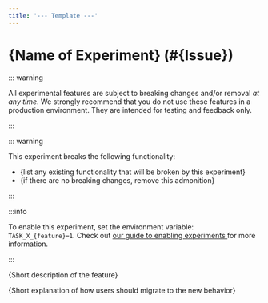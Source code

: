 ```yaml
---
title: '--- Template ---'
---
```


# \{Name of Experiment\} (#\{Issue\})

::: warning

All experimental features are subject to breaking changes and/or removal _at any
time_. We strongly recommend that you do not use these features in a production
environment. They are intended for testing and feedback only.

:::

::: warning

This experiment breaks the following functionality:

- \{list any existing functionality that will be broken by this experiment\}
- \{if there are no breaking changes, remove this admonition\}

:::

:::info

To enable this experiment, set the environment variable: `TASK_X_{feature}=1`.
Check out [our guide to enabling experiments ][enabling-experiments] for more
information.

:::

\{Short description of the feature\}

\{Short explanation of how users should migrate to the new behavior\}

[enabling-experiments]: /experiments/#enabling-experiments

